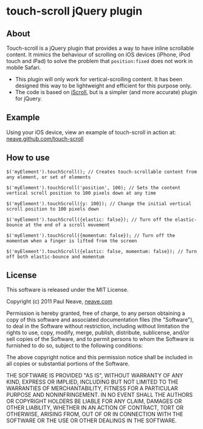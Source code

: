 # touch-scroll jQuery plugin

## About

Touch-scroll is a jQuery plugin that provides a way to have inline scrollable content. It mimics the behaviour of scrolling on iOS devices (iPhone, iPod touch and iPad) to solve the problem that `position:fixed` does not work in mobile Safari.

- This plugin will only work for vertical-scrolling content. It has been designed this way to be lightweight and efficient for this purpose only.
- The code is based on [iScroll](https://github.com/cubiq/iscroll), but is a simpler (and more accurate) plugin for jQuery.

## Example

Using your iOS device, view an example of touch-scroll in action at: [neave.github.com/touch-scroll](http://neave.github.com/touch-scroll/)


## How to use

`$('myElement').touchScroll(); // Creates touch-scrollable content from any element, or set of elements`

`$('myElement').touchScroll('position', 100); // Sets the content vertical scroll position to 100 pixels down at any time`

`$('myElement').touchScroll({y: 100}); // Change the initial vertical scroll position to 100 pixels down`

`$('myElement').touchScroll({elastic: false}); // Turn off the elastic-bounce at the end of a scroll movement`

`$('myElement').touchScroll({momentum: false}); // Turn off the momentum when a finger is lifted from the screen`

`$('myElement').touchScroll({elastic: false, momentum: false}); // Turn off both elastic-bounce and momentum`


## License

This software is released under the MIT License.

Copyright (c) 2011 Paul Neave, [neave.com](http://neave.com/)

Permission is hereby granted, free of charge, to any person obtaining
a copy of this software and associated documentation files (the
"Software"), to deal in the Software without restriction, including
without limitation the rights to use, copy, modify, merge, publish,
distribute, sublicense, and/or sell copies of the Software, and to
permit persons to whom the Software is furnished to do so, subject to
the following conditions:

The above copyright notice and this permission notice shall be
included in all copies or substantial portions of the Software.

THE SOFTWARE IS PROVIDED "AS IS", WITHOUT WARRANTY OF ANY KIND,
EXPRESS OR IMPLIED, INCLUDING BUT NOT LIMITED TO THE WARRANTIES OF
MERCHANTABILITY, FITNESS FOR A PARTICULAR PURPOSE AND
NONINFRINGEMENT. IN NO EVENT SHALL THE AUTHORS OR COPYRIGHT HOLDERS BE
LIABLE FOR ANY CLAIM, DAMAGES OR OTHER LIABILITY, WHETHER IN AN ACTION
OF CONTRACT, TORT OR OTHERWISE, ARISING FROM, OUT OF OR IN CONNECTION
WITH THE SOFTWARE OR THE USE OR OTHER DEALINGS IN THE SOFTWARE.

